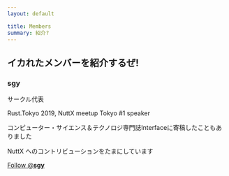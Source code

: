 ```yaml
---
layout: default

title: Members
summary: 紹介?
---
```


## イカれたメンバーを紹介するぜ!

### sgy
サークル代表

Rust.Tokyo 2019, NuttX meetup Tokyo #1 speaker

コンピューター・サイエンス＆テクノロジ専門誌Interfaceに寄稿したこともありました

NuttX へのコントリビューションをたまにしています

<a href="https://twitter.com/__sgy__?ref_src=twsrc%5Etfw" class="twitter-follow-button" data-show-count="false">Follow @__sgy__</a><script async src="https://platform.twitter.com/widgets.js" charset="utf-8"></script>

